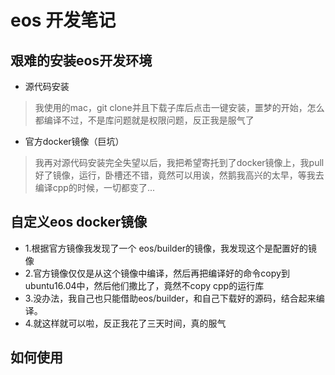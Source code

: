 # eos 开发笔记

## 艰难的安装eos开发环境
- 源代码安装
> 我使用的mac，git clone并且下载子库后点击一键安装，噩梦的开始，怎么都编译不过，不是库问题就是权限问题，反正我是服气了

- 官方docker镜像（巨坑）
> 我再对源代码安装完全失望以后，我把希望寄托到了docker镜像上，我pull好了镜像，运行，卧槽还不错，竟然可以用诶，然鹅我高兴的太早，等我去编译cpp的时候，一切都变了...

## 自定义eos docker镜像
- 1.根据官方镜像我发现了一个 eos/builder的镜像，我发现这个是配置好的镜像
- 2.官方镜像仅仅是从这个镜像中编译，然后再把编译好的命令copy到ubuntu16.04中，然后他们撒比了，竟然不copy cpp的运行库
- 3.没办法，我自己也只能借助eos/builder，和自己下载好的源码，结合起来编译。
- 4.就这样就可以啦，反正我花了三天时间，真的服气

## 如何使用

